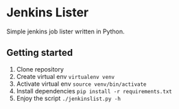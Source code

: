 # Jenkins Lister

Simple jenkins job lister written in Python.

## Getting started

1) Clone repository
2) Create virtual env ```virtualenv venv```
3) Activate virtual env ```source venv/bin/activate```
4) Install dependencies ```pip install -r requirements.txt```
5) Enjoy the script ```./jenkinslist.py -h```